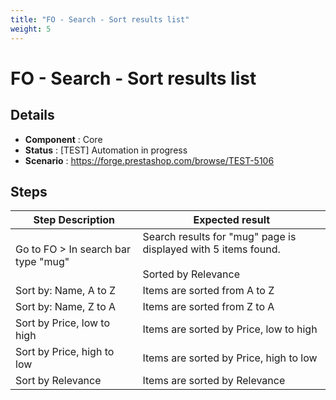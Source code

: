 ```yaml
---
title: "FO - Search - Sort results list"
weight: 5
---
```


# FO - Search - Sort results list
## Details
* **Component** : Core
* **Status** : [TEST] Automation in progress
* **Scenario** : https://forge.prestashop.com/browse/TEST-5106

## Steps
| Step Description | Expected result |
| ----- | ----- |
| Go to FO > In search bar type "mug" | Search results for "mug" page is displayed with 5 items found.<br><br>Sorted by Relevance |
| Sort by: Name, A to Z | Items are sorted from A to Z |
| Sort by: Name, Z to A | Items are sorted from Z to A |
| Sort by Price, low to high | Items are sorted by Price, low to high |
| Sort by Price, high to low | Items are sorted by Price, high to low |
| Sort by Relevance | Items are sorted by Relevance |
